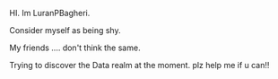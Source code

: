 HI.
Im LuranPBagheri.

Consider myself as being shy.

My friends .... don't think the same.

Trying to discover the Data realm at the moment. 
plz help me if u can!!

